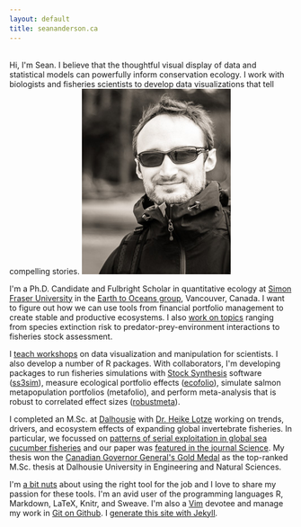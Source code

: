 ```yaml
---
layout: default
title: seananderson.ca
---
```


<br />
Hi, I'm Sean. I believe that the thoughtful visual display of data and statistical models can powerfully inform conservation ecology. I work with biologists and fisheries scientists to develop data visualizations that tell compelling stories. 

<img src="images/sean_anderson_olymp_headshot.jpg" alt="Sean C. Anderson" width="265" height="330" class="headshot"/>

I'm a Ph.D. Candidate and Fulbright Scholar in quantitative ecology at [Simon Fraser University][sfu] in the [Earth to Oceans group][earth2ocean], Vancouver, Canada. I want to figure out how we can use tools from financial portfolio management to create stable and productive ecosystems. I also [work on topics](/cv.html#publications) ranging from species extinction risk to predator-prey-environment interactions to fisheries stock assessment.

I [teach workshops](/cv.html#teaching) on data visualization and manipulation for scientists. I also develop a number of R packages. With collaborators, I'm developing packages to run fisheries simulations with [Stock Synthesis][nefsc] software ([ss3sim]), measure ecological portfolio effects ([ecofolio]), simulate salmon metapopulation portfolios (metafolio), and perform meta-analysis that is robust to correlated effect sizes ([robustmeta]). 

I completed an M.Sc. at [Dalhousie][dal] with [Dr. Heike Lotze] working on trends, drivers, and ecosystem effects of expanding global invertebrate fisheries. In particular, we focussed on [patterns of serial exploitation in global sea cucumber fisheries][doi] and our paper was [featured in the journal Science][sciencemag]. My thesis won the [Canadian Governor General's Gold Medal][gg] as the top-ranked M.Sc. thesis at Dalhousie University in Engineering and Natural Sciences.

I'm [a bit nuts][colophon] about using the right tool for the job and I love to share my passion for these tools. I'm an avid user of the programming languages R, Markdown, LaTeX, Knitr, and Sweave. I'm also a [Vim] devotee and manage my work in [Git on Github][my github]. I [generate this site with Jekyll](/colophon.html).

[Vim]: http://en.wikipedia.org/wiki/Vim_(text_editor)
[dal]: http://dal.ca/
[doi]: http://dx.doi.org/10.1111/j.1467-2979.2010.00397.x
[earth2ocean]: http://earth2ocean.org
[gg]: http://www.gg.ca/honour.aspx?id=75057&t=1&;ln=Anderson
[ss3sim]: https://github.com/seananderson/ss3sim
[ecofolio]: https://github.com/seananderson/ecofolio
[robustmeta]: https://github.com/seananderson/robustmeta
[my github]: https://github.com/seananderson
[nefsc]: http://nft.nefsc.noaa.gov/Stock_Synthesis_3.htm
[sciencemag]: http://www.sciencemag.org/content/331/6014/129.1.full
[sfu]: http://sfu.ca
[Dr. Heike Lotze]: http://lotzelab.biology.dal.ca/
[colophon]: colophon.html
